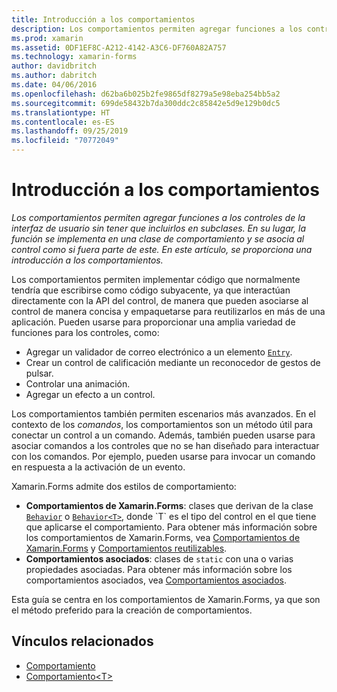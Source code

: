 ```yaml
---
title: Introducción a los comportamientos
description: Los comportamientos permiten agregar funciones a los controles de la interfaz de usuario sin tener que incluirlos en subclases. En su lugar, la función se implementa en una clase de comportamiento y se asocia al control como si fuera parte de este. En este artículo, se proporciona una introducción a los comportamientos.
ms.prod: xamarin
ms.assetid: 0DF1EF8C-A212-4142-A3C6-DF760A82A757
ms.technology: xamarin-forms
author: davidbritch
ms.author: dabritch
ms.date: 04/06/2016
ms.openlocfilehash: d62ba6b025b2fe9865df8279a5e98eba254bb5a2
ms.sourcegitcommit: 699de58432b7da300ddc2c85842e5d9e129b0dc5
ms.translationtype: HT
ms.contentlocale: es-ES
ms.lasthandoff: 09/25/2019
ms.locfileid: "70772049"
---
```

# <a name="introduction-to-behaviors"></a>Introducción a los comportamientos

_Los comportamientos permiten agregar funciones a los controles de la interfaz de usuario sin tener que incluirlos en subclases. En su lugar, la función se implementa en una clase de comportamiento y se asocia al control como si fuera parte de este. En este artículo, se proporciona una introducción a los comportamientos._

Los comportamientos permiten implementar código que normalmente tendría que escribirse como código subyacente, ya que interactúan directamente con la API del control, de manera que pueden asociarse al control de manera concisa y empaquetarse para reutilizarlos en más de una aplicación. Pueden usarse para proporcionar una amplia variedad de funciones para los controles, como:

- Agregar un validador de correo electrónico a un elemento [`Entry`](xref:Xamarin.Forms.Entry).
- Crear un control de calificación mediante un reconocedor de gestos de pulsar.
- Controlar una animación.
- Agregar un efecto a un control.

Los comportamientos también permiten escenarios más avanzados. En el contexto de los *comandos*, los comportamientos son un método útil para conectar un control a un comando. Además, también pueden usarse para asociar comandos a los controles que no se han diseñado para interactuar con los comandos. Por ejemplo, pueden usarse para invocar un comando en respuesta a la activación de un evento.

Xamarin.Forms admite dos estilos de comportamiento:

- **Comportamientos de Xamarin.Forms**: clases que derivan de la clase [`Behavior`](xref:Xamarin.Forms.Behavior) o [`Behavior<T>`](xref:Xamarin.Forms.Behavior`1), donde `T` es el tipo del control en el que tiene que aplicarse el comportamiento. Para obtener más información sobre los comportamientos de Xamarin.Forms, vea [Comportamientos de Xamarin.Forms](~/xamarin-forms/app-fundamentals/behaviors/creating.md) y [Comportamientos reutilizables](~/xamarin-forms/app-fundamentals/behaviors/reusable/index.md).
- **Comportamientos asociados**: clases de `static` con una o varias propiedades asociadas. Para obtener más información sobre los comportamientos asociados, vea [Comportamientos asociados](~/xamarin-forms/app-fundamentals/behaviors/attached.md).

Esta guía se centra en los comportamientos de Xamarin.Forms, ya que son el método preferido para la creación de comportamientos.

## <a name="related-links"></a>Vínculos relacionados

- [Comportamiento](xref:Xamarin.Forms.Behavior)
- [Comportamiento&lt;T&gt;](xref:Xamarin.Forms.Behavior`1)
